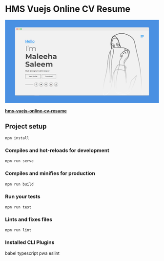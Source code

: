 
# HMS Vuejs Online CV Resume


<p align="center">
  <img src="./data/screenshot1.png">
</p>

**[hms-vuejs-online-cv-resume](https://ayoubkhan-projects.github.io/hms-vuejs-online-cv-resume)**

## Project setup
```
npm install
```

### Compiles and hot-reloads for development
```
npm run serve
```

### Compiles and minifies for production
```
npm run build
```

### Run your tests
```
npm run test
```

### Lints and fixes files
```
npm run lint
```

### Installed CLI Plugins
babel typescript pwa eslint

